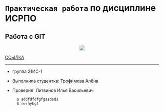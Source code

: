 # ``Практическая работа`` по дисциплине ИСРПО

## Работа с GIT

<p align = "center"><img src="https://wotpack.ru/wp-content/uploads/2022/12/word-image-191100-1-scaled.jpeg"></p>

<p><a href="https://genshin.hoyoverse.com/ru/">ССЫЛКА</a></p>

------

* группа 21ИС-1
* Выполнила студентка: Трофимова Алёна
* Проверил: Литвинов Илья Васильевич

        $ sddfdfdfgfgssdsds
        $ rerhyhgf
    
